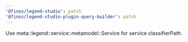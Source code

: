 ```yaml
---
'@finos/legend-studio': patch
'@finos/legend-studio-plugin-query-builder': patch
---
```


Use meta::legend::service::metamodel::Service for service classifierPath.
